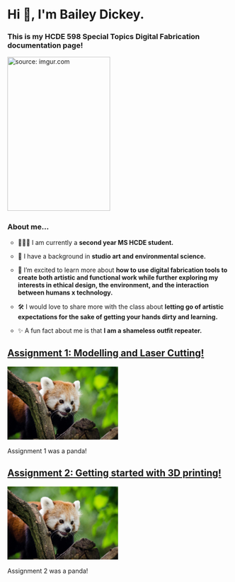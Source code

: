 <!DOCTYPE html> 

<html>

<head> 

<meta charset="utf-8"> 

<meta name="viewport" content="width=device-width, maximum-scale=1.0" />

<link href="style.css" media="screen" rel="stylesheet" type="text/css" />

<style>
ul.a {
  list-style-type: circle;
}
</style>

</head> 
 
<body> 
<div class="header">
<h1 align="left">Hi 👋, I'm Bailey Dickey.</h1>

<h3 align="leftr">This is my HCDE 598 Special Topics Digital Fabrication documentation page!</h3>

<a href="https://imgur.com/4NnZCdv"><img src="https://i.imgur.com/4NnZCdv.jpg" width="232" height="348" title="source: imgur.com" /></a>

<h3 align="leftr">About me...</h3>
 
<ul class="a">

<li><p> 👩🏻‍🎓 I am currently a <strong>second year MS HCDE student.</strong></p></li>

<li><p> 🌱 I have a background in <strong>studio art and environmental science.</strong></p></li>

<li><p> 🧠 I’m excited to learn more about <strong>how to use digital fabrication tools to create both artistic and functional work while further exploring my interests in ethical design, the environment, and the interaction between humans x technology.</strong></p></li>

<li><p> 🛠 I would love to share more with the class about <strong>letting go of artistic expectations for the sake of getting your hands dirty and learning.</strong></p></li>

<li><p> ✨ A fun fact about me is that <strong>I am a shameless outfit repeater.</strong></p></li>
</ul>
 
<p align="left">
</p>
</div>
<div class="assignments">
<div class="assignment">
<a href="assignment1.html"><h2>Assignment 1: Modelling and Laser Cutting!</h2>
<img src="red-panda.jpg" width=250></a>
<p>
Assignment 1 was a panda!
</p>
</div>
<div class="assignment">
<a href="assignment2.html"><h2>Assignment 2: Getting started with 3D printing!</h2>
<img src="red-panda.jpg" width=250></a>
<p>
Assignment 2 was a panda!
</p>
</div>
</div>
</body>
</html>
      
   

